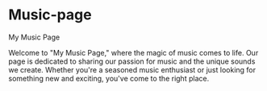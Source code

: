 # Music-page

My Music Page

Welcome to "My Music Page," where the magic of music comes to life. Our page is dedicated to sharing our passion for music and the unique sounds we create. Whether you're a seasoned music enthusiast or just looking for something new and exciting, you've come to the right place.
